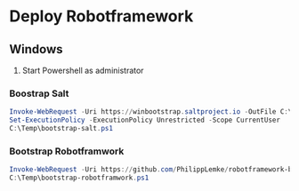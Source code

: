 # Deploy Robotframework 


## Windows

1. Start Powershell as administrator

### Boostrap Salt
```powershell
Invoke-WebRequest -Uri https://winbootstrap.saltproject.io -OutFile C:\Temp\bootstrap-salt.ps1
Set-ExecutionPolicy -ExecutionPolicy Unrestricted -Scope CurrentUser
C:\Temp\bootstrap-salt.ps1
```

### Bootstrap Robotframwork
```powershell
Invoke-WebRequest -Uri https://github.com/PhilippLemke/robotframework-bootstrap/raw/master/bootstrap-robotframwork -OutFile C:\Temp\bootstrap-robotframwork.ps1
C:\Temp\bootstrap-robotframwork.ps1
```

